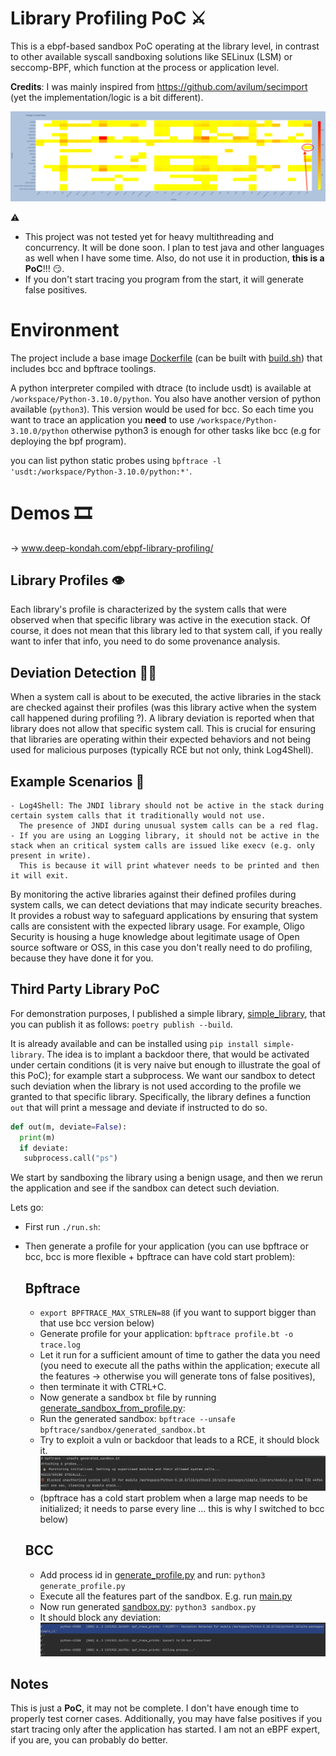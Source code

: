 # Library Profiling PoC ⚔️

This is a ebpf-based sandbox PoC operating at the library level, in contrast to other available syscall sandboxing solutions like SELinux (LSM) or seccomp-BPF, which function at the process or application level.

**Credits**: I was mainly inspired from https://github.com/avilum/secimport (yet the implementation/logic is a bit different).

![heatmap.png](heatmap.png)

⚠️ 
- This project was not tested yet for heavy multithreading and concurrency. It will be done soon. I plan to test java and other languages as well
when I have some time. Also, do not use it in production, **this is a PoC**!!! 😏.
- If you don't start tracing you program from the start, it will generate false positives. 

# Environment 

The project include a base image [Dockerfile](Dockerfile) (can be built with [build.sh](build.sh)) that includes bcc and bpftrace toolings.

A python interpreter compiled with dtrace (to include usdt) is available at `/workspace/Python-3.10.0/python`. 
You also have another version of python available (`python3`). This version would be used for bcc. 
So each time you want to trace an application you **need** to use `/workspace/Python-3.10.0/python`
otherwise python3 is enough for other tasks like bcc (e.g for deploying the bpf program).

you can list python static probes using `bpftrace -l 'usdt:/workspace/Python-3.10.0/python:*'`.

# Demos 🎞️

-> www.deep-kondah.com/ebpf-library-profiling/

## Library Profiles 👁️

Each library's profile is characterized by the system calls that were observed when that specific library was active in the execution stack.
Of course, it does not mean that this library led to that system call, if you really want to infer that info, you need to do some provenance analysis. 

##  Deviation Detection 🕵️‍♀️

When a system call is about to be executed, the active libraries in the stack are checked against their profiles (was this library active when the system call happened during profiling ?).
A library deviation is reported when that library does not allow that specific system call.
This is crucial for ensuring that libraries are operating within their expected behaviors and not being used for malicious purposes (typically RCE but not only, think Log4Shell).

## Example Scenarios 🦠
    - Log4Shell: The JNDI library should not be active in the stack during certain system calls that it traditionally would not use. 
      The presence of JNDI during unusual system calls can be a red flag.
    - If you are using an Logging library, it should not be active in the stack when an critical system calls are issued like execv (e.g. only present in write).
      This is because it will print whatever needs to be printed and then it will exit. 


By monitoring the active libraries against their defined profiles during system calls, we can detect deviations that may indicate security breaches.
It provides a robust way to safeguard applications by ensuring that system calls are consistent with the expected library usage.
For example, Oligo Security is housing a huge knowledge about legitimate usage of Open source software or OSS, in this case you don't really 
need to do profiling, because they have done it for you. 

## Third Party Library PoC

For demonstration purposes, I published a simple library, [simple_library](simple_library), that you can publish it as follows:
`poetry publish --build`.

It is already available and can be installed using `pip install simple-library`. 
The idea is to implant a backdoor there, that would be activated under certain conditions (it is very naive but enough to illustrate the goal of this PoC); for example start a subprocess. 
We want our sandbox to detect such deviation when the library is not used according to the profile we granted to that specific library. 
Specifically, the library defines a function `out` that will print a message and deviate if instructed to do so.

```python
def out(m, deviate=False):
  print(m)
  if deviate:
   subprocess.call("ps")
```

We start by sandboxing the library using a benign usage, and then we rerun the application and see if the sandbox can detect such deviation. 

Lets go:
- First run `./run.sh`:
- Then generate a profile for your application (you can use bpftrace or bcc, bcc is more flexible + bpftrace can have cold start problem):

  ## Bpftrace
  - `export BPFTRACE_MAX_STRLEN=88` (if you want to support bigger than that use bcc version below)
  - Generate profile for your application:
   `bpftrace profile.bt -o trace.log` 
  - Let it run for a sufficient amount of time to gather the data you need (you need to execute all the paths within the application; execute all the features -> otherwise you will generate tons of false positives),
  - then terminate it with CTRL+C.
  - Now generate a sandbox `bt` file by running [generate_sandbox_from_profile.py](bpftrace%2Fprofile%2Fgenerate_sandbox_from_profile.py): 
  - Run the generated sandbox:
    `bpftrace --unsafe bpftrace/sandbox/generated_sandbox.bt` 
  - Try to exploit a vuln or backdoor that leads to a RCE, it should block it.
    ![block.png](bpftrace%2Fblock.png)
  - (bpftrace has a cold start problem when a large map needs to be initialized; it needs to parse every line ... this is why I switched to bcc below)

  ## BCC
  - Add process id in [generate_profile.py](bcc%2Fprofile%2Fgenerate_profile.py) and run:
    `python3 generate_profile.py`
  - Execute all the features part of the sandbox. E.g. run [main.py](web_application%2Fmain.py)
  - Now run generated [sandbox.py](bcc%2Fsandbox%2Fsandbox.py):
    `python3 sandbox.py`
  - It should block any deviation: 
    ![block.png](bcc%2Fblock.png)


## Notes

This is just a **PoC**, it may not be complete. I don't have enough time to properly test corner cases. 
Additionally, you may have false positives if you start tracing only after the application has started. 
I am not an eBPF expert, if you are, you can probably do better. 

